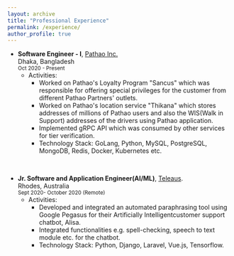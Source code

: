 ```yaml
---
layout: archive
title: "Professional Experience"
permalink: /experience/
author_profile: true
---
```


- **Software Engineer - I**, [Pathao Inc.](https://pathao.com/?lang=en)  
Dhaka, Bangladesh  
<sup>Oct 2020 - Present</sup>
    - Activities:
        - Worked on Pathao's Loyalty Program "Sancus" which was responsible for offering special privileges for the customer  from different Pathao Partners' outlets.
        - Worked on Pathao's location service "Thikana" which stores addresses of millions of Pathao users and also the WIS(Walk in Support) addresses of the drivers using Pathao application.
        - Implemented gRPC API which was consumed by other services for tier verification. 
        - Technology Stack: GoLang, Python, MySQL, PostgreSQL, MongoDB, Redis, Docker, Kubernetes etc.

<br>

- **Jr. Software and Application Engineer(AI/ML)**, [Teleaus](https://teleaus.com/).    
Rhodes, Australia   
<sup>Sept 2020- October 2020 (Remote)</sup>
    - Activities:
        - Developed and integrated an automated paraphrasing tool using Google Pegasus for their Artificially Intelligentcustomer support chatbot, Alisa.
        - Integrated functionalities e.g.  spell-checking, speech to text module etc.  for the chatbot. 
        - Technology Stack:  Python, Django, Laravel, Vue.js, Tensorflow.


